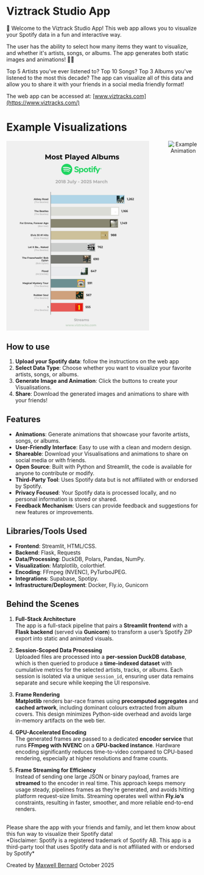 # Viztrack Studio App
👋 Welcome to the Viztrack Studio App! This web app allows you to visualize your Spotify data in a fun and interactive way.

The user has the ability to select how many items they want to visualize, and whether it's artists, songs, or albums. The app generates both static images and animations! 🎵🎵

Top 5 Artists you've ever listened to? Top 10 Songs? Top 3 Albums you've listened to the most this decade? The app can visualize all of this data and allow you to share it with your friends in a social media friendly format! 

The web app can be accessed at: [www.viztracks.com](https://www.viztracks.com/)

# Example Visualizations

<p align="center" style="display: flex; justify-content: center; gap: 50px;">
    <img src="./assets/visuals/album_name_Streams_visual_max.jpg" alt="Example Visualization 1" width="375">
    <img src="./assets/visuals/artist_name_Streams_animation.gif" alt="Example Animation" width="375">
</p>

## How to use
1. **Upload your Spotify data**: follow the instructions on the web app
2. **Select Data Type**: Choose whether you want to visualize your favorite artists, songs, or albums.
3. **Generate Image and Animation**: Click the buttons to create your Visualisations.
4. **Share**: Download the generated images and animations to share with your friends!



## Features
- **Animations**: Generate animations that showcase your favorite artists, songs, or albums.
- **User-Friendly Interface**: Easy to use with a clean and modern design.
- **Shareable**: Download your Visualisations and animations to share on social media or with friends.
- **Open Source**: Built with Python and Streamlit, the code is available for anyone to contribute or modify.
- **Third-Party Tool**: Uses Spotify data but is not affiliated with or endorsed by Spotify.
- **Privacy Focused**: Your Spotify data is processed locally, and no personal information is stored or shared.
- **Feedback Mechanism**: Users can provide feedback and suggestions for new features or improvements.

## Libraries/Tools Used
- **Frontend**: Streamlit, HTML/CSS.
- **Backend**: Flask, Requests
- **Data/Processing**: DuckDB, Polars, Pandas, NumPy.
- **Visualization**: Matplotlib, colorthief.
- **Encoding**: FFmpeg (NVENC), PyTurboJPEG.
- **Integrations**: Supabase, Spotipy.
- **Infrastructure/Deployment**: Docker, Fly.io, Gunicorn

## Behind the Scenes

1. **Full-Stack Architecture**  
   The app is a full-stack pipeline that pairs a **Streamlit frontend** with a **Flask backend** (served via **Gunicorn**) to transform a user’s Spotify ZIP export into static and animated visuals.  

2. **Session-Scoped Data Processing**  
   Uploaded files are processed into a **per-session DuckDB database**, which is then queried to produce a **time-indexed dataset** with cumulative metrics for the selected artists, tracks, or albums. Each session is isolated via a unique `session_id`, ensuring user data remains separate and secure while keeping the UI responsive.  

3. **Frame Rendering**  
   **Matplotlib** renders bar-race frames using **precomputed aggregates** and **cached artwork**, including dominant colours extracted from album covers. This design minimizes Python-side overhead and avoids large in-memory artifacts on the web tier.  

4. **GPU-Accelerated Encoding**  
   The generated frames are passed to a dedicated **encoder service** that runs **FFmpeg with NVENC** on a **GPU-backed instance**. Hardware encoding significantly reduces time-to-video compared to CPU-based rendering, especially at higher resolutions and frame counts.  

5. **Frame Streaming for Efficiency**  
   Instead of sending one large JSON or binary payload, frames are **streamed** to the encoder in real time. This approach keeps memory usage steady, pipelines frames as they’re generated, and avoids hitting platform request-size limits. Streaming operates well within **Fly.io’s** constraints, resulting in faster, smoother, and more reliable end-to-end renders.  

<br>
Please share the app with your friends and family, and let them know about this fun way to visualize their Spotify data!

<br>
*Disclaimer: Spotify is a registered trademark of Spotify AB. This app is a third-party tool that uses Spotify data and is not affiliated with or endorsed by Spotify*

<br>

Created by [Maxwell Bernard](https://github.com/maxwell-bernard)
October 2025
